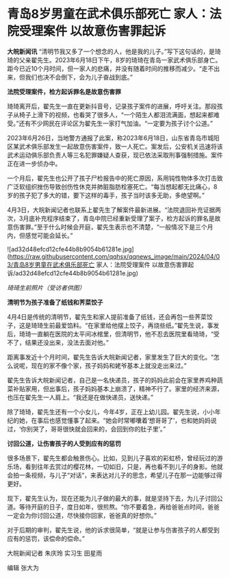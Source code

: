 # 青岛8岁男童在武术俱乐部死亡 家人：法院受理案件 以故意伤害罪起诉

**大皖新闻讯**
“清明节我又多了一个想念的人，他是我的儿子。”写下这句话的，是琦琦的父亲翟先生。2023年6月18日下午，8岁的琦琦在青岛一家武术俱乐部身亡。距今已近10个月时间，但一家人的悲痛，并没有随着时间的推移而减少。“走不出来，但我们也决不会倒下，会为儿子奋战到底。”

**法院受理案件，检方起诉罪名是故意伤害罪**

琦琦离开后，翟先生一直在更新抖音号，记录孩子案件的进展，呼吁关注。那段孩子从椅子上滑下的视频，也看哭了很多人，“一个陌生人都泪流满面，想起来都难受。”还有不少网民在评论区为翟先生一家打气加油。“一定要为孩子讨个公道。”

2023年6月26日，当地警方通报了此案，称2023年6月18日，山东省青岛市城阳区某武术俱乐部发生一起故意伤害案件，致一人死亡。案发后，公安机关迅速将该武术运动俱乐部负责人等三名犯罪嫌疑人查获，现已依法采取刑事强制措施。案件正在进一步侦办中。

一个月后，翟先生也公开了孩子尸检报告中的死亡原因，系用钝性物体多次打击致广泛软组织挫伤导致创伤性休克并肺脏脂肪栓塞死亡。“每当想起都无比痛心，8岁的孩子犯了多大的错，要下这样的毒手，孩子当时该多无助，多绝望啊。”

4月3日，大皖新闻记者也联系上翟先生了解案件最新进展。“法院退回补充证据两次，3月底补充程序结束了，青岛中院已经重新受理了案子，检方起诉的罪名是故意伤害罪。”至于什么时候会开庭，翟先生表示也不清楚，“一般情况下是三个月内，但感觉可能会延长。”

![ad32d48efcd12cfe44b8b9054b61281e.jpg](https://raw.githubusercontent.com/qqhsx/qqnews_image/main/2024/04/03/青岛8岁男童在武术俱乐部死亡 家人：法院受理案件 以故意伤害罪起诉/ad32d48efcd12cfe44b8b9054b61281e.jpg)

_琦琦生前照片（受访者供图）_

**清明节为孩子准备了纸钱和荠菜饺子**

4月4日是传统的清明节，翟先生和家人提前准备了纸钱，还会再包一些荠菜饺子，这是琦琦生前最爱馅料。“在家里给他摆上饺子，再烧些纸。”翟先生说，事发后，琦琦一直躺在医院的太平间冰棺里，但清明节，他不忍去医院里看琦琦，“受不了，结果还没出来，没法去面对他。”

距离事发近十个月时间，翟先生告诉大皖新闻记者，家里发生了巨大的变化。“怎么说呢，现在的家不像个家，孩子妈妈和姥爷基本上就没走出来过。”

翟先生告诉大皖新闻记者，自己是一名快递员，孩子的妈妈此前会在家里养鸡种蔬菜补贴家用，但出事后，孩子妈妈基本上崩溃了，精神不行了。家里的经济来源，也压在翟先生一人肩上。“我还是在做快递员，送快递。”

除了琦琦，翟先生还有一个小女儿，今年4岁，正在上幼儿园。翟先生说，小小年纪的她，在事后也感觉懂事了起来。“她会时常嘟囔着‘想哥哥了’，也和她妈妈说过，‘你别哭了，哥哥很快就会回来的，会回到你的肚子里’。”

**讨回公道，让伤害孩子的人受到应有的惩罚**

很多场景下，翟先生都会触景伤心。比如，见到儿子喜欢的彩虹桥，曾经玩过的游乐场，看到往年去赏过的樱花林，一切如旧，只是，再也看不到儿子的身影。他就会拍一条视频，与儿子“对话”，来表达对儿子的思念，希望儿子在那一边能够过得更好。

现下，翟先生认为，现在还能为儿子做的最大的事，就是坚持下去，为儿子讨回公道。等待开庭的日子，度日如年，很煎熬。“你不要着急，再给爸爸点时间，爸爸一定会为你讨回公道，尽快接你回家，爸爸真的好想你。”

对于后期的审判，翟先生说，他的诉求很简单，“就是让参与伤害孩子的人都受到应有的惩罚，该偿命的偿命。”

大皖新闻记者 朱庆玲 实习生 田星雨

编辑 张大为

